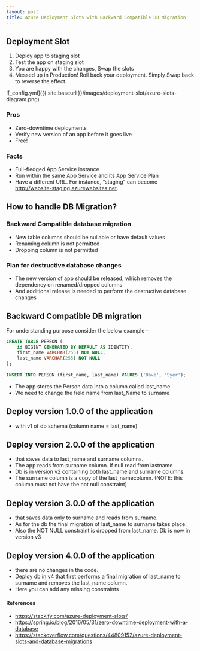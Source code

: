 ```yaml
---
layout: post
title: Azure Deployment Slots with Backward Compatible DB Migration!
---
```


## Deployment Slot

1. Deploy app to staging slot
2. Test the app on staging slot
3. You are happy with the changes, Swap the slots
4. Messed up in Production! Roll back your deployment. Simply Swap back to reverse the effect.

![_config.yml]({{ site.baseurl }}/images/deployment-slot/azure-slots-diagram.png)

### Pros
- Zero-downtime deployments
- Verify new version of an app before it goes live
- Free!

### Facts
- Full-fledged App Service instance
- Run within the same App Service and its App Service Plan
- Have a different URL. For instance, “staging” can become http://website-staging.azurewebsites.net.

## How to handle DB Migration?

### Backward Compatible database migration
- New table columns should be nullable or have default values
- Renaming column is not permitted
- Dropping column is not permitted
### Plan for destructive database changes
- The new version of app should be released, which removes the dependency on renamed/dropped columns
- And additional release is needed to perform the destructive database changes

## Backward Compatible DB migration
For understanding purpose consider the below example -

```SQL
CREATE TABLE PERSON (
    id BIGINT GENERATED BY DEFAULT AS IDENTITY,
    first_name VARCHAR(255) NOT NULL,
    last_name VARCHAR(255) NOT NULL
);
 
INSERT INTO PERSON (first_name, last_name) VALUES ('Dave', 'Syer');
```

- The app stores the Person data into a column called last_name
- We need to change the field name from last_Name to surname


## Deploy version 1.0.0 of the application
- with v1 of db schema (column name = last_name)

## Deploy version 2.0.0 of the application
- that saves data to last_name and surname columns.
- The app reads from surname column. If null read from lastname
- Db is in version v2 containing both last_name and surname columns.
- The surname column is a copy of the last_namecolumn. (NOTE: this column must not have the not null constraint)

## Deploy version 3.0.0 of the application
- that saves data only to surname and reads from surname.
- As for the db the final migration of last_name to surname takes place.
- Also the NOT NULL constraint is dropped from last_name. Db is now in version v3

## Deploy version 4.0.0 of the application
- there are no changes in the code.
- Deploy db in v4 that first performs a final migration of last_name to surname and removes the last_name column.
- Here you can add any missing constraints

#### References
- https://stackify.com/azure-deployment-slots/
- https://spring.io/blog/2016/05/31/zero-downtime-deployment-with-a-database
- https://stackoverflow.com/questions/44809152/azure-deployment-slots-and-database-migrations
